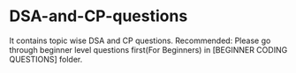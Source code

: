 # DSA-and-CP-questions
It contains topic wise DSA and CP questions.
Recommended: Please go through beginner level questions first(For Beginners) in [BEGINNER CODING QUESTIONS] folder.
